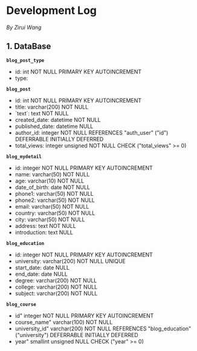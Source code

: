 # Development Log
*By Zirui Wang*

## 1. DataBase

**`blog_post_type`**
* id: int NOT NULL PRIMARY KEY AUTOINCREMENT
* type: 

**`blog_post`**
* id: int NOT NULL PRIMARY KEY AUTOINCREMENT
* title: varchar(200) NOT NULL
* \`text\`: text NOT NULL
* created_date: datetime NOT NULL
* published_date: datetime NULL
* author_id: integer NOT NULL REFERENCES "auth_user" ("id") DEFERRABLE INITIALLY DEFERRED
* total_views: integer unsigned NOT NULL CHECK ("total_views" >= 0)

**`blog_mydetail`**
* id: integer NOT NULL PRIMARY KEY AUTOINCREMENT
* name: varchar(50) NOT NULL
* age: varchar(10) NOT NULL
* date_of_birth: date NOT NULL
* phone1: varchar(50) NOT NULL
* phone2: varchar(50) NOT NULL
* email: varchar(50) NOT NULL
* country: varchar(50) NOT NULL
* city: varchar(50) NOT NULL
* address: text NOT NULL
* introduction: text NULL

**`blog_education`**
* id: integer NOT NULL PRIMARY KEY AUTOINCREMENT
* university: varchar(200) NOT NULL UNIQUE
* start_date: date NULL
* end_date: date NULL
* degree: varchar(200) NOT NULL
* college: varchar(200) NOT NULL
* subject: varchar(200) NOT NULL

**`blog_course`**
* id" integer NOT NULL PRIMARY KEY AUTOINCREMENT
* course_name" varchar(100) NOT NULL
* university_id" varchar(200) NOT NULL REFERENCES "blog_education" ("university") DEFERRABLE INITIALLY DEFERRED
* year" smallint unsigned NULL CHECK ("year" >= 0)